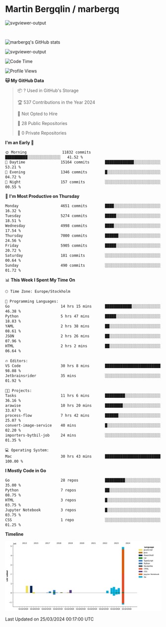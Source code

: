 # Martin Bergqlin / marbergq

![svgviewer-output](https://user-images.githubusercontent.com/2405410/206014777-22d41ecb-c24f-421d-b7d9-bba2cb5bb0de.svg)

<br>

<!--- [![Martin's Week](https://github-readme-stats.vercel.app/api/wakatime?username=marbergq&theme=dark)](https://github.com/anuraghazra/github-readme-stats) -->

![marbergq's GitHub stats](https://github-readme-stats.vercel.app/api?username=marbergq&count_private=true&show_icons=true)

![svgviewer-output](https://wakatime.com/badge/user/3f0a2069-6683-4e19-9a4a-7d21ea815067.svg)

<!--START_SECTION:waka-->
![Code Time](http://img.shields.io/badge/Code%20Time-3%2C870%20hrs%204%20mins-blue)

![Profile Views](http://img.shields.io/badge/Profile%20Views-0-blue)

**🐱 My GitHub Data** 

> 📦 ? Used in GitHub's Storage 
 > 
> 🏆 537 Contributions in the Year 2024
 > 
> 🚫 Not Opted to Hire
 > 
> 📜 28 Public Repositories 
 > 
> 🔑 0 Private Repositories 
 > 
**I'm an Early 🐤** 

```text
🌞 Morning                11832 commits       ██████████░░░░░░░░░░░░░░░   41.52 % 
🌆 Daytime                15164 commits       █████████████░░░░░░░░░░░░   53.21 % 
🌃 Evening                1346 commits        █░░░░░░░░░░░░░░░░░░░░░░░░   04.72 % 
🌙 Night                  157 commits         ░░░░░░░░░░░░░░░░░░░░░░░░░   00.55 % 
```
📅 **I'm Most Productive on Thursday** 

```text
Monday                   4651 commits        ████░░░░░░░░░░░░░░░░░░░░░   16.32 % 
Tuesday                  5274 commits        █████░░░░░░░░░░░░░░░░░░░░   18.51 % 
Wednesday                4998 commits        ████░░░░░░░░░░░░░░░░░░░░░   17.54 % 
Thursday                 7000 commits        ██████░░░░░░░░░░░░░░░░░░░   24.56 % 
Friday                   5905 commits        █████░░░░░░░░░░░░░░░░░░░░   20.72 % 
Saturday                 181 commits         ░░░░░░░░░░░░░░░░░░░░░░░░░   00.64 % 
Sunday                   490 commits         ░░░░░░░░░░░░░░░░░░░░░░░░░   01.72 % 
```


📊 **This Week I Spent My Time On** 

```text
🕑︎ Time Zone: Europe/Stockholm

💬 Programming Languages: 
Go                       14 hrs 15 mins      ████████████░░░░░░░░░░░░░   46.38 % 
Python                   5 hrs 47 mins       █████░░░░░░░░░░░░░░░░░░░░   18.83 % 
YAML                     2 hrs 38 mins       ██░░░░░░░░░░░░░░░░░░░░░░░   08.61 % 
JSON                     2 hrs 26 mins       ██░░░░░░░░░░░░░░░░░░░░░░░   07.96 % 
HTML                     2 hrs 2 mins        ██░░░░░░░░░░░░░░░░░░░░░░░   06.64 % 

🔥 Editors: 
VS Code                  30 hrs 8 mins       █████████████████████████   98.08 % 
Jetbrainsrider           35 mins             ░░░░░░░░░░░░░░░░░░░░░░░░░   01.92 % 

🐱‍💻 Projects: 
Tasks                    11 hrs 6 mins       █████████░░░░░░░░░░░░░░░░   36.16 % 
arawise                  10 hrs 20 mins      ████████░░░░░░░░░░░░░░░░░   33.67 % 
process-flow             7 hrs 42 mins       ██████░░░░░░░░░░░░░░░░░░░   25.07 % 
convert-image-service    40 mins             █░░░░░░░░░░░░░░░░░░░░░░░░   02.20 % 
importers-bytbil-job     24 mins             ░░░░░░░░░░░░░░░░░░░░░░░░░   01.35 % 

💻 Operating System: 
Mac                      30 hrs 43 mins      █████████████████████████   100.00 % 
```

**I Mostly Code in Go** 

```text
Go                       28 repos            █████████░░░░░░░░░░░░░░░░   35.00 % 
Python                   7 repos             ██░░░░░░░░░░░░░░░░░░░░░░░   08.75 % 
HTML                     3 repos             █░░░░░░░░░░░░░░░░░░░░░░░░   03.75 % 
Jupyter Notebook         3 repos             █░░░░░░░░░░░░░░░░░░░░░░░░   03.75 % 
CSS                      1 repo              ░░░░░░░░░░░░░░░░░░░░░░░░░   01.25 % 
```



**Timeline**

![Lines of Code chart](https://raw.githubusercontent.com/marbergq/marbergq/main/assets/bar_graph.png)


 Last Updated on 25/03/2024 00:17:00 UTC
<!--END_SECTION:waka-->
